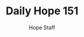 ---
image: /assets/img/daily-hope-default-artwork.png
title: Daily Hope 151
number: 151
categories:
  - Daily Hope
author: Hope Staff
notes: Daily Hope 151
embed: >-
  <iframe style="border-radius:12px" src="https://open.spotify.com/embed/episode/1SkLYurrPdkNjWMlEV1a0R?utm_source=generator" width="100%" height="352" frameBorder="0" allowfullscreen="" allow="autoplay; clipboard-write; encrypted-media; fullscreen; picture-in-picture" loading="lazy"></iframe>
---